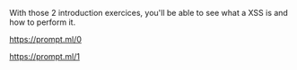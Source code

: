 With those 2 introduction exercices, you'll be able to see what a XSS is and how to perform it.

<https://prompt.ml/0>

<https://prompt.ml/1>
